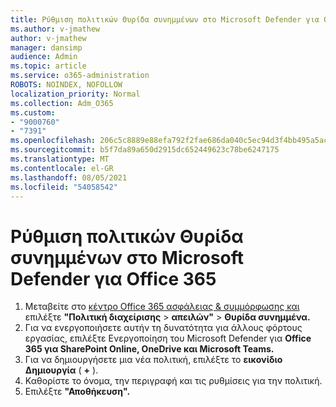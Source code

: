 ```yaml
---
title: Ρύθμιση πολιτικών Θυρίδα συνημμένων στο Microsoft Defender για Office 365
ms.author: v-jmathew
author: v-jmathew
manager: dansimp
audience: Admin
ms.topic: article
ms.service: o365-administration
ROBOTS: NOINDEX, NOFOLLOW
localization_priority: Normal
ms.collection: Adm_O365
ms.custom:
- "9000760"
- "7391"
ms.openlocfilehash: 206c5c8889e88efa792f2fae686da040c5ec94d3f4bb495a5ac5cca59e455e64
ms.sourcegitcommit: b5f7da89a650d2915dc652449623c78be6247175
ms.translationtype: MT
ms.contentlocale: el-GR
ms.lasthandoff: 08/05/2021
ms.locfileid: "54058542"
---
```

# <a name="set-up-safe-attachment-policies-in-microsoft-defender-for-office-365"></a>Ρύθμιση πολιτικών Θυρίδα συνημμένων στο Microsoft Defender για Office 365

1. Μεταβείτε στο [κέντρο Office 365 ασφάλειας & συμμόρφωσης και](https://go.microsoft.com/fwlink/p/?linkid=2077143) επιλέξτε **"Πολιτική διαχείρισης**  >  **απειλών"**  >  **Θυρίδα συνημμένα.**
2. Για να ενεργοποιήσετε αυτήν τη δυνατότητα για άλλους φόρτους εργασίας, επιλέξτε Ενεργοποίηση του Microsoft Defender για **Office 365 για SharePoint Online, OneDrive και Microsoft Teams.**
3. Για να δημιουργήσετε μια νέα πολιτική, επιλέξτε το **εικονίδιο Δημιουργία** ( **+** ).
4. Καθορίστε το όνομα, την περιγραφή και τις ρυθμίσεις για την πολιτική.
5. Επιλέξτε **"Αποθήκευση".**

